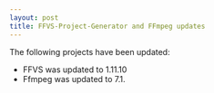 ```yaml
---
layout: post
title: FFVS-Project-Generator and FFmpeg updates
---
```


The following projects have been updated:
* FFVS was updated to 1.11.10
* Ffmpeg was updated to 7.1.